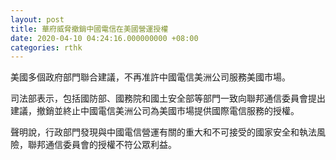 ```yaml
---
layout: post
title: 華府威脅撤銷中國電信在美國營運授權
date: 2020-04-10 04:24:16.000000000 +08:00
categories: rthk
---
```


美國多個政府部門聯合建議，不再准許中國電信美洲公司服務美國市場。

司法部表示，包括國防部、國務院和國土安全部等部門一致向聯邦通信委員會提出建議，撤銷並終止中國電信美洲公司為美國市場提供國際電信服務的授權。

聲明說，行政部門發現與中國電信營運有關的重大和不可接受的國家安全和執法風險，聯邦通信委員會的授權不符公眾利益。
